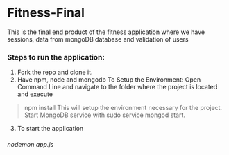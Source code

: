# Fitness-Final
This is the final end product of the fitness application where we have sessions, data from mongoDB database and validation of users

### Steps to run the application:
1. Fork the repo and clone it.
2. Have npm, node and mongodb 
To Setup the Environment:
Open Command Line and navigate to the folder where the project is located and execute
>npm install
This will setup the environment necessary for the project.
>Start MongoDB service with sudo service mongod start.
3. To start the application 
  ###### nodemon app.js
